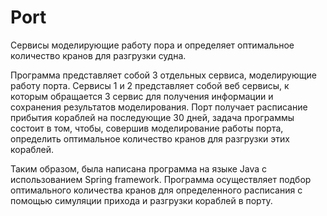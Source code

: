 # Port
Сервисы моделирующие работу пора и определяет оптимальное количество кранов для разгрузки судна.

Программа представляет собой 3 отдельных сервиса, моделирующие работу порта. Сервисы 1 и 2 представляет собой веб сервисы, к которым обращается 3 сервис для получения информации и сохранения результатов моделирования. Порт получает расписание прибытия кораблей на последующие 30 дней, задача программы состоит в том, чтобы, совершив моделирование работы порта, определить оптимальное количество  кранов для разгрузки этих кораблей. 

Таким образом, была написана программа на языке Java с использованием Spring framework. Программа осуществляет подбор оптимального количества кранов для определенного расписания с помощью симуляции прихода и разгрузки кораблей в порту.
